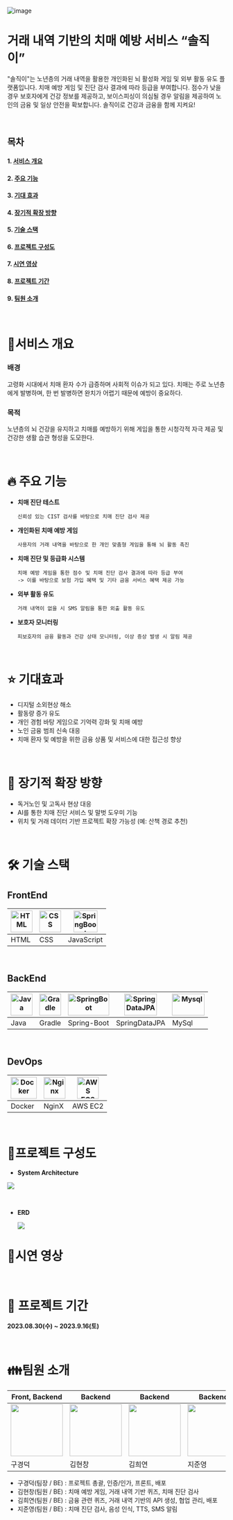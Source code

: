 ![image](https://github.com/SSAFYxShinhan/SolJiGi/assets/111184269/1dc341b6-f6b5-485d-a512-81099a0225a1)


<h1>거래 내역 기반의 치매 예방 서비스 “솔직이” </h1>

"솔직이"는 노년층의 거래 내역을 활용한 개인화된 뇌 활성화 게임 및 외부 활동 유도 플랫폼입니다. 치매 예방 게임 및 진단 검사 결과에 따라 등급을 부여합니다. 점수가 낮을 경우 보호자에게 건강 정보를 제공하고, 보이스피싱이 의심될 경우 알림을 제공하여 노인의 금융 및 일상 안전을 확보합니다. 솔직이로 건강과 금융을 함께 지켜요!

<br>

<div align="left">

## 목차

#### 1. [**서비스 개요**](#서비스-개요)

#### 2. [**주요 기능**](#주요-기능)

#### 3. [**기대 효과**](#기대-효과)

#### 4. [**장기적 확장 방향**](#장기적-확장-방향)

#### 5. [**기술 스택**](#기술-스택)

#### 6. [**프로젝트 구성도**](#프로젝트-구성도)

#### 7. [**시연 영상**](#시연-영상)

#### 8. [**프로젝트 기간**](#프로젝트-기간)

#### 9. [**팀원 소개**](#팀원-소개)

<br />

# 🚀서비스 개요
### 배경
고령화 시대에서 치매 환자 수가 급증하며 사회적 이슈가 되고 있다. 치매는 주로 노년층에게 발병하며, 한 번 발병하면 완치가 어렵기 때문에 예방이 중요하다.

### 목적
노년층의 뇌 건강을 유지하고 치매를 예방하기 위해 게임을 통한 시청각적 자극 제공 및 건강한 생활 습관 형성을 도모한다.

<br>

# 🔥 주요 기능

- **치매 진단 테스트**
    
    ```
    신뢰성 있는 CIST 검사를 바탕으로 치매 진단 검사 제공
    ```
    
- **개인화된 치매 예방 게임**
    
    ```
    사용자의 거래 내역을 바탕으로 한 개인 맞춤형 게임을 통해 뇌 활동 촉진
    ```
- **치매 진단 및 등급화 시스템**
    ```
    치매 예방 게임을 통한 점수 및 치매 진단 검사 결과에 따라 등급 부여
    -> 이를 바탕으로 보험 가입 혜택 및 기타 금융 서비스 혜택 제공 가능
    ```
    
- **외부 활동 유도**
    
    ```
    거래 내역이 없을 시 SMS 알림을 통한 외출 활동 유도
    ```
    
- **보호자 모니터링**
    
    ```
    피보호자의 금융 활동과 건강 상태 모니터링, 이상 증상 발생 시 알림 제공
    ```
<br>

# ⭐ 기대효과
- 디지털 소외현상 해소
- 활동량 증가 유도
- 개인 경험 바탕 게임으로 기억력 강화 및 치매 예방
- 노인 금융 범죄 신속 대응
- 치매 환자 및 예방을 위한 금융 상품 및 서비스에 대한 접근성 향상
<br>
  
# 🌱 장기적 확장 방향
- 독거노인 및 고독사 현상 대응
- AI를 통한 치매 진단 서비스 및 말벗 도우미 기능
- 위치 및 거래 데이터 기반 프로젝트 확장 가능성 (예: 산책 경로 추천)
  
<br>

# 🛠 기술 스택

## FrontEnd

| <div align="center"><img src="https://github.com/LikeLion-team10/Mat-ZIP/assets/80519614/02fb9e8f-73bb-4769-b807-2140f596d451" alt="HTML" width="50px" height="50px" /></div> | <div align="center"><img src="https://github.com/LikeLion-team10/Mat-ZIP/assets/80519614/e4722371-ba76-45e3-a601-a8196f393340" alt="CSS" width="50px" height="50px" /></div> | <div align="center"><img src="https://github.com/LikeLion-team10/Mat-ZIP/assets/80519614/1ae074bb-5592-44f6-88ed-9e64e3d089cc" alt="SpringBoot" width="55px" height="50px" /> </div> |
| --- | --- | --- |
| HTML | CSS | JavaScript |

<br />

## BackEnd

| <div align="center"><img src="https://github.com/LikeLion-team10/Mat-ZIP/assets/80519614/5303242a-3a7b-4768-a99a-8acb567e4a5d" alt="Java" width="50px" height="50px" /> </div> | <div align="center"><img src="https://github.com/LikeLion-team10/Mat-ZIP/assets/80519614/49a23b0f-24f9-4ee2-97e9-d462196dd7e5" alt="Gradle" width="50px" height="50px" /></div> | <div align="center"><img src="https://github.com/LikeLion-team10/Mat-ZIP/assets/80519614/14496670-235c-425c-805c-280432028d13" alt="SpringBoot" width="95px" height="50px" /> </div> | <div align="center"><img src="https://github.com/LikeLion-team10/Mat-ZIP/assets/80519614/bc1016ca-9a4d-4aa5-8ae0-428e086587d6" alt="SpringDataJPA" width="75px" height="50px" /></div> | <div align="center"><img src="https://github.com/LikeLion-team10/Mat-ZIP/assets/80519614/98c18597-08bf-4d6e-8200-f6e744a69c5c" alt="Mysql" width="75px" height="50px" /> </div> |
| --- | --- | --- | --- | --- |
| Java | Gradle | Spring-Boot | SpringDataJPA | MySql |

<br />

## DevOps

| <div align="center"><img src="https://github.com/LikeLion-team10/Mat-ZIP/assets/80519614/a0522a63-1ec7-4c14-9011-5df11053c31c" alt="Docker" width="60px" height="50px" /> </div> | <div align="center"><img src="https://github.com/LikeLion-team10/Mat-ZIP/assets/80519614/0abc1fc8-ab52-4172-9507-2dcd125b3ffe" alt="Nginx" width="50px" height="50px" /></div> | <div align="center"><img src="https://github.com/LikeLion-team10/Mat-ZIP/assets/80519614/4952a8e3-a6dc-40ef-964a-352c8cf6065c" alt="AWS EC2" width="50px" height="50px" /></div> |
| --- | --- | --- |
| Docker | NginX | AWS EC2 |

<br />

<div id="3"></div>


# 📂프로젝트 구성도
- **System Architecture**
  
![](https://velog.velcdn.com/images/heeyeon3050/post/684654a9-0b3a-4bf4-b0bb-3ee8dfd15c7f/image.png)

<br>

- **ERD**
  
  ![](https://velog.velcdn.com/images/heeyeon3050/post/d5c19c4f-023a-4d7d-98c5-c9ebf8f1d265/image.png)


# 🎥시연 영상

<br />

# 📅 프로젝트 기간

**2023.08.30(수) ~ 2023.9.16(토)**

<br />

# 👪팀원 소개

| Front, Backend | Backend | Backend | Backend |
| --- | --- | --- | --- |
| <img src="https://github.com/rnrudejr9.png" width="120" height="120" /> | <img src="https://github.com/h-spear.png" width="120" height="120" /> | <img src="https://github.com/heeyeon3050.png" width="120" height="120" /> | <img src="https://github.com/JunJI97.png" width="120" height="120" /> |
| 구경덕 | 김현창 | 김희연 | 지준영 |
- 구경덕(팀장 / BE) : 프로젝트 총괄, 인증/인가, 프론트, 배포
- 김현창(팀원 / BE) : 치매 예방 게임, 거래 내역 기반 퀴즈, 치매 진단 검사
- 김희연(팀원 / BE) : 금융 관련 퀴즈, 거래 내역 기반의 API 생성, 협업 관리, 배포
- 지준영(팀원 / BE) : 치매 진단 검사, 음성 인식, TTS, SMS 알림
